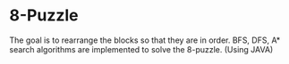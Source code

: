 # 8-Puzzle
The goal is to rearrange the blocks so that they are in order. BFS, DFS, A* search algorithms are implemented to solve the 8-puzzle. (Using JAVA)
